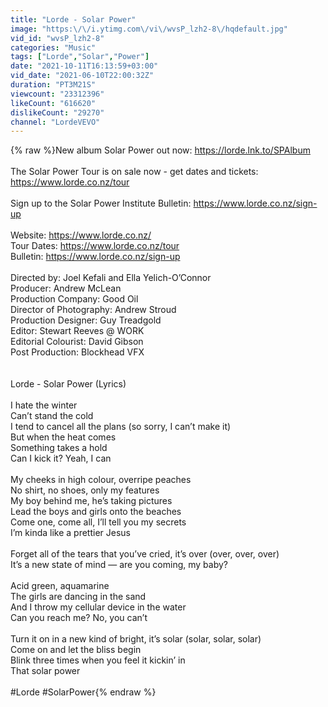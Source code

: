 ```yaml
---
title: "Lorde - Solar Power"
image: "https:\/\/i.ytimg.com\/vi\/wvsP_lzh2-8\/hqdefault.jpg"
vid_id: "wvsP_lzh2-8"
categories: "Music"
tags: ["Lorde","Solar","Power"]
date: "2021-10-11T16:13:59+03:00"
vid_date: "2021-06-10T22:00:32Z"
duration: "PT3M21S"
viewcount: "23312396"
likeCount: "616620"
dislikeCount: "29270"
channel: "LordeVEVO"
---
```

{% raw %}New album Solar Power out now: <a rel="nofollow" target="blank" href="https://lorde.lnk.to/SPAlbum">https://lorde.lnk.to/SPAlbum</a><br /><br />The Solar Power Tour is on sale now - get dates and tickets: <a rel="nofollow" target="blank" href="https://www.lorde.co.nz/tour">https://www.lorde.co.nz/tour</a> <br /><br />Sign up to the Solar Power Institute Bulletin: <a rel="nofollow" target="blank" href="https://www.lorde.co.nz/sign-up">https://www.lorde.co.nz/sign-up</a> <br /><br />Website: <a rel="nofollow" target="blank" href="https://www.lorde.co.nz/">https://www.lorde.co.nz/</a> <br />Tour Dates: <a rel="nofollow" target="blank" href="https://www.lorde.co.nz/tour">https://www.lorde.co.nz/tour</a> <br />Bulletin: <a rel="nofollow" target="blank" href="https://www.lorde.co.nz/sign-up">https://www.lorde.co.nz/sign-up</a><br /><br />Directed by: Joel Kefali and Ella Yelich-O’Connor <br />Producer: Andrew McLean <br />Production Company: Good Oil <br />Director of Photography: Andrew Stroud <br />Production Designer: Guy Treadgold <br />Editor: Stewart Reeves @ WORK <br />Editorial Colourist: David Gibson <br />Post Production: Blockhead VFX<br /><br /><br />Lorde - Solar Power (Lyrics)<br /><br />I hate the winter   <br />Can’t stand the cold   <br />I tend to cancel all the plans (so sorry, I can’t make it)   <br />But when the heat comes    <br />Something takes a hold   <br />Can I kick it? Yeah, I can  <br /> <br />My cheeks in high colour, overripe peaches   <br />No shirt, no shoes, only my features   <br />My boy behind me, he’s taking pictures   <br />Lead the boys and girls onto the beaches  <br />Come one, come all, I’ll tell you my secrets  <br />I’m kinda like a prettier Jesus   <br /> <br />Forget all of the tears that you’ve cried, it’s over (over, over, over)  <br />It’s a new state of mind — are you coming, my baby?  <br /> <br />Acid green, aquamarine   <br />The girls are dancing in the sand  <br />And I throw my cellular device in the water  <br />Can you reach me? No, you can’t  <br /> <br />Turn it on in a new kind of bright, it’s solar (solar, solar, solar) <br />Come on and let the bliss begin <br />Blink three times when you feel it kickin’ in  <br />That solar power<br /><br />#Lorde #SolarPower{% endraw %}
